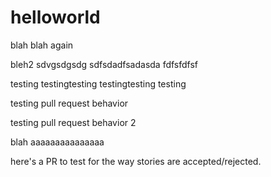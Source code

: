 # helloworld
blah
blah again

bleh2
sdvgsdgsdg
sdfsdadfsadasda
fdfsfdfsf



testing testingtesting testingtesting testing


testing pull request behavior

testing pull request behavior 2

blah
aaaaaaaaaaaaaaa

here's a PR to test for the way stories are accepted/rejected.

